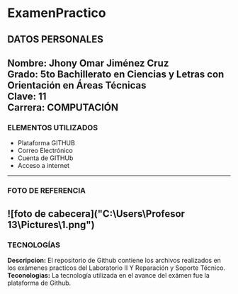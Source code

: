 # ExamenPractico
## DATOS PERSONALES<br>
**Nombre:** Jhony Omar Jiménez Cruz<br>
**Grado:** 5to Bachillerato en Ciencias y Letras con Orientación en Áreas Técnicas<br>
**Clave:** 11<br>
**Carrera:** COMPUTACIÓN<br>
---
### ELEMENTOS UTILIZADOS
* Plataforma GITHUB<br>
* Correo Electrónico<br>
* Cuenta de GITHUb<br>
* Acceso a internet<br>
---
### FOTO DE REFERENCIA<br>
![foto de cabecera]("C:\Users\Profesor 13\Pictures\1.png")<br>
---
### TECNOLOGÍAS<br>
**Descripcion:** El repositorio de Github contiene los archivos realizados en los exámenes practicos del Laboratorio II Y Reparación y Soporte Técnico.<br>
**Teconologias:** La tecnología utilizada en el avance del exámen fue la plataforma de Github.<br>
